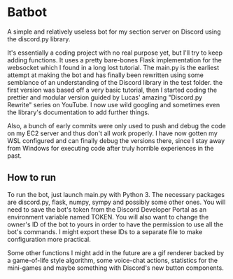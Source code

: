 # Batbot
A simple and relatively useless bot for my section server on Discord using the discord.py library.

It's essentially a coding project with no real purpose yet, but I'll try to keep adding functions.
It uses a pretty bare-bones Flask implementation for the websocket which I found in a long lost tutorial.
The main.py is the earliest attempt at making the bot and has finally been rewritten using some semblance of an understanding of the Discord library in the test folder.
the first version was based off a very basic tutorial, then I started coding the prettier and modular version guided by Lucas' amazing "Discord.py Rewrite" series on YouTube.
I now use wild googling and sometimes even the library's documentation to add further things.

Also, a bunch of early commits were only used to push and debug the code on my EC2 server and thus don't all work properly.
I have now gotten my WSL configured and can finally debug the versions there, since I stay away from Windows for executing code after truly horrible experiences in the past.

## How to run
To run the bot, just launch main.py with Python 3. The necessary packages are discord.py, flask, numpy, sympy and possibly some other ones.
You will need to save the bot's token from the Discord Developer Portal as an environment variable named TOKEN.
You will also want to change the owner's ID of the bot to yours in order to have the permission to use all the bot's commands.
I might export these IDs to a separate file to make configuration more practical.

Some other functions I might add in the future are a gif renderer backed by a game-of-life style algorithm, some voice-chat actions, statistics for the mini-games and maybe something with Discord's new button components.
